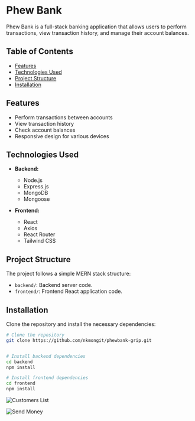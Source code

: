 # Phew Bank

Phew Bank is a full-stack banking application that allows users to perform transactions, view transaction history, and manage their account balances.

## Table of Contents

- [Features](#features)
- [Technologies Used](#technologies-used)
- [Project Structure](#project-structure)
- [Installation](#installation)

## Features

- Perform transactions between accounts
- View transaction history
- Check account balances
- Responsive design for various devices

## Technologies Used

- **Backend:**

  - Node.js
  - Express.js
  - MongoDB
  - Mongoose

- **Frontend:**
  - React
  - Axios
  - React Router
  - Tailwind CSS

## Project Structure

The project follows a simple MERN stack structure:

- `backend/`: Backend server code.
- `frontend/`: Frontend React application code.

## Installation

Clone the repository and install the necessary dependencies:

```bash
# Clone the repository
git clone https://github.com/nkmongit/phewbank-grip.git


# Install backend dependencies
cd backend
npm install

# Install frontend dependencies
cd frontend
npm install
```

![Customers List]('https://github.com/nkmongit/phewbank-grip/blob/main/images/phew-customerslist.png')

![Send Money]('https://github.com/nkmongit/phewbank-grip/blob/main/images/phew-sendmoney.png')
